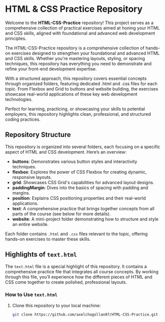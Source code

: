 # HTML & CSS Practice Repository

Welcome to the **HTML-CSS-Practice** repository! This project serves as a comprehensive collection of practical exercises aimed at honing your HTML and CSS skills, aligned with foundational and advanced web development principles.

The HTML-CSS-Practice repository is a comprehensive collection of hands-on exercises designed to strengthen your foundational and advanced HTML and CSS skills. Whether you're mastering layouts, styling, or spacing techniques, this repository has everything you need to demonstrate and refine your front-end development expertise.

With a structured approach, this repository covers essential concepts through organized folders, featuring dedicated .html and .css files for each topic. From Flexbox and Grid to buttons and website building, the exercises showcase real-world applications of these key web development technologies.

Perfect for learning, practicing, or showcasing your skills to potential employers, this repository highlights clean, professional, and structured coding practices.

## Repository Structure

This repository is organized into several folders, each focusing on a specific aspect of HTML and CSS development. Here’s an overview:

- **buttons**: Demonstrates various button styles and interactivity techniques.
- **flexbox**: Explores the power of CSS Flexbox for creating dynamic, responsive layouts.
- **grid**: Showcases CSS Grid's capabilities for advanced layout designs.
- **paddingMargin**: Dives into the basics of spacing with padding and margins.
- **position**: Explains CSS positioning properties and their real-world applications.
- **text**: A comprehensive practice that brings together concepts from all parts of the course (see below for more details).
- **website**: A mini-project folder demonstrating how to structure and style an entire website.

Each folder contains `.html` and `.css` files relevant to the topic, offering hands-on exercises to master these skills.

## Highlights of `text.html`

The `text.html` file is a special highlight of this repository. It contains a comprehensive practice file that integrates all course concepts. By working through this file, you’ll experience how the different pieces of HTML and CSS come together to create polished, professional layouts.

### How to Use `text.html`

1. Clone this repository to your local machine:
   ```bash
   git clone https://github.com/axelchagollan07/HTML-CSS-Practice.git
